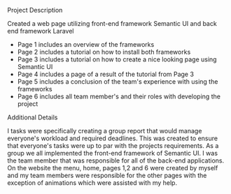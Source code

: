 Project Description

Created a web page utilizing front-end framework Semantic UI and back end framework Laravel
- Page 1 includes an overview of the frameworks
- Page 2 includes a tutorial on how to install both frameworks
- Page 3 includes a tutorial on how to create a nice looking page using Semantic UI
- Page 4 includes a page of a result of the tutorial from Page 3
- Page 5 includes a conclusion of the team's experience with using the frameworks
- Page 6 includes all team member's and their roles with developing the project


Additional Details

I tasks were specifically creating a group report that would manage everyone's workload and required deadlines. This was created to ensure that everyone's tasks were up to par with the projects requirements. As a group we all implemented the front-end framework of Semantic UI. I was the team member that was responsible for all of the back-end applications. On the website the menu, home, pages 1,2 and 6 were created by myself and my team members were responsible for the other pages with the exception of animations which were assisted with my help.

